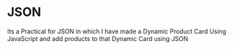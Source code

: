 # JSON


Its a Practical for JSON in which I have made a Dynamic Product Card Using JavaScript and add products to that Dynamic Card using JSON
